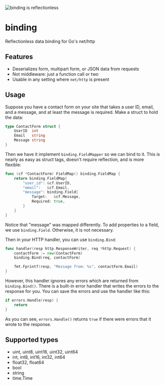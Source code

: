 ![binding is reflectionless](http://mholt.github.io/binding/resources/images/binding-sm.png)

binding
=======

Reflectionless data binding for Go's net/http



Features
---------

- Deserializes form, multipart form, or JSON data from requests
- Not middleware: just a function call or two
- Usable in any setting where `net/http` is present


Usage
------

Suppose you have a contact form on your site that takes a user ID, email, and a message, and at least the message is required. Make a struct to hold the data:

```go
type ContactForm struct {
    UserID  int
    Email   string
    Message string
}
```

Then we have it implement `binding.FieldMapper` so we can bind to it. This is nearly as easy as struct tags, doesn't require reflection, and is more flexible:

```go
func (cf *ContactForm) FieldMap() binding.FieldMap {
	return binding.FieldMap{
		"user_id": &cf.UserID,
		"email":   &cf.Email,
		"message": binding.Field{
			Target:   &cf.Message,
			Required: true,
		}
	}
}
```

Notice that "message" was mapped differently. To add properties to a field, we use `binding.Field`. Otherwise, it is not necessary.

Then in your HTTP handler, you can use `binding.Bind`:

```go
func handler(resp http.ResponseWriter, req *http.Request) {
	contactForm := new(ContactForm)
	binding.Bind(req, contactForm)

	fmt.Fprintf(resp, "Message from: %s", contactForm.Email)
}
```

However, this handler ignores any errors which are returned from `binding.Bind()`. There is a built-in error handler that writes the errors to the response for you. You can save the errors and use the handler like this:

```go
if errors.Handle(resp) {
	return
}
```

As you can see, `errors.Handle()` returns `true` if there were errors that it wrote to the response.


Supported types
----------------

- uint, uint8, uint16, uint32, uint64
- int, int8, int16, int32, int64
- float32, float64
- bool
- string
- time.Time
